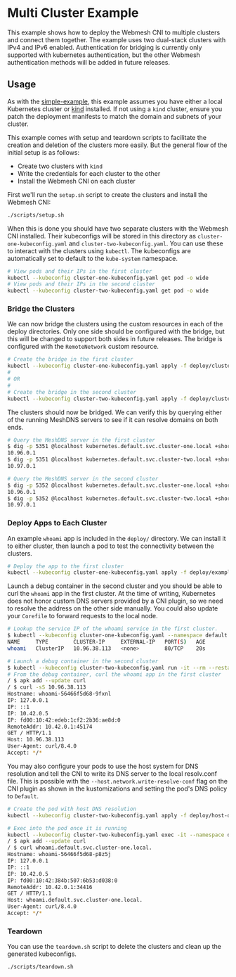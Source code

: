 # Multi Cluster Example

This example shows how to deploy the Webmesh CNI to multiple clusters and connect them together.
The example uses two dual-stack clusters with IPv4 and IPv6 enabled.
Authentication for bridging is currently only supported with kubernetes authentication, but the other Webmesh authentication methods will be added in future releases.

## Usage

As with the [simple-example](../simple-example/), this example assumes you have either a local Kubernetes cluster or [kind](https://kind.sigs.k8s.io/docs/user/quick-start/) installed.
If not using a `kind` cluster, ensure you patch the deployment manifests to match the domain and subnets of your cluster.

This example comes with setup and teardown scripts to facilitate the creation and deletion of the clusters more easily.
But the general flow of the initial setup is as follows:

- Create two clusters with `kind`
- Write the credentials for each cluster to the other
- Install the Webmesh CNI on each cluster

First we'll run the `setup.sh` script to create the clusters and install the Webmesh CNI:

```bash
./scripts/setup.sh
```

When this is done you should have two separate clusters with the Webmesh CNI installed.
Their kubeconfigs will be stored in this directory as `cluster-one-kubeconfig.yaml` and `cluster-two-kubeconfig.yaml`.
You can use these to interact with the clusters using `kubectl`.
The kubeconfigs are automatically set to default to the `kube-system` namespace.

```bash
# View pods and their IPs in the first cluster
kubectl --kubeconfig cluster-one-kubeconfig.yaml get pod -o wide
# View pods and their IPs in the second cluster
kubectl --kubeconfig cluster-two-kubeconfig.yaml get pod -o wide
```

### Bridge the Clusters

We can now bridge the clusters using the custom resources in each of the deploy directories.
Only one side should be configured with the bridge, but this will be changed to support both sides in future releases.
The bridge is configured with the `RemoteNetwork` custom resource.

```bash
# Create the bridge in the first cluster
kubectl --kubeconfig cluster-one-kubeconfig.yaml apply -f deploy/cluster-one/cluster-two-peering.yaml
#
# OR
#
# Create the bridge in the second cluster
kubectl --kubeconfig cluster-two-kubeconfig.yaml apply -f deploy/cluster-two/cluster-one-peering.yaml
```

The clusters should now be bridged.
We can verify this by querying either of the running MeshDNS servers to see if it can resolve domains on both ends.

```bash
# Query the MeshDNS server in the first cluster
$ dig -p 5351 @localhost kubernetes.default.svc.cluster-one.local +short
10.96.0.1
$ dig -p 5351 @localhost kubernetes.default.svc.cluster-two.local +short
10.97.0.1

# Query the MeshDNS server in the second cluster
$ dig -p 5352 @localhost kubernetes.default.svc.cluster-one.local +short
10.96.0.1
$ dig -p 5352 @localhost kubernetes.default.svc.cluster-two.local +short
10.97.0.1
```

### Deploy Apps to Each Cluster

An example `whoami` app is included in the `deploy/` directory.
We can install it to either cluster, then launch a pod to test the connectivity between the clusters.

```bash
# Deploy the app to the first cluster
kubectl --kubeconfig cluster-one-kubeconfig.yaml apply -f deploy/example-app.yaml
```

Launch a debug container in the second cluster and you should be able to curl the `whoami` app in the first cluster.
At the time of writing, Kubernetes does not honor custom DNS servers provided by a CNI plugin, so we need to resolve the address on the other side manually.
You could also update your `Corefile` to forward requests to the local node.

```bash
# Lookup the service IP of the whoami service in the first cluster.
$ kubectl --kubeconfig cluster-one-kubeconfig.yaml --namespace default get svc whoami
NAME     TYPE        CLUSTER-IP     EXTERNAL-IP   PORT(S)   AGE
whoami   ClusterIP   10.96.38.113   <none>        80/TCP    20s

# Launch a debug container in the second cluster
$ kubectl --kubeconfig cluster-two-kubeconfig.yaml run -it --rm --restart=Never --image=alpine:latest -- sh
# From the debug container, curl the whoami app in the first cluster
/ $ apk add --update curl
/ $ curl -sS 10.96.38.113
Hostname: whoami-56466f5d68-9fxnl
IP: 127.0.0.1
IP: ::1
IP: 10.42.0.5
IP: fd00:10:42:edeb:1cf2:2b36:ae8d:0
RemoteAddr: 10.42.0.1:45174
GET / HTTP/1.1
Host: 10.96.38.113
User-Agent: curl/8.4.0
Accept: */*
```

You may also configure your pods to use the host system for DNS resolution and tell the CNI to write its DNS server to the local resolv.conf file.
This is possible with the `--host.network.write-resolve-conf` flag on the CNI plugin as shown in the kustomizations and setting the pod's DNS policy to `Default`.

```bash
# Create the pod with host DNS resolution
kubectl --kubeconfig cluster-two-kubeconfig.yaml apply -f deploy/host-dns-pod.yaml

# Exec into the pod once it is running
kubectl --kubeconfig cluster-two-kubeconfig.yaml exec -it --namespace default host-dns-pod -- sh
/ $ apk add --update curl
/ $ curl whoami.default.svc.cluster-one.local.
Hostname: whoami-56466f5d68-p8z5j
IP: 127.0.0.1
IP: ::1
IP: 10.42.0.5
IP: fd00:10:42:384b:507:6b53:d038:0
RemoteAddr: 10.42.0.1:34416
GET / HTTP/1.1
Host: whoami.default.svc.cluster-one.local.
User-Agent: curl/8.4.0
Accept: */*
```

### Teardown

You can use the `teardown.sh` script to delete the clusters and clean up the generated kubeconfigs.

```bash
./scripts/teardown.sh
```
